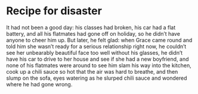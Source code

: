 Recipe for disaster
===================It had not been a good day: his classes had broken, his car had a flat battery, and all his flatmates had gone off on holiday, so he didn’t have anyone to cheer him up. But later, he felt glad: when Grace came round and told him she wasn’t ready for a serious relationship right now, he couldn’t see her unbearably beautiful face too well without his glasses, he didn’t have his car to drive to her house and see if she had a new boyfriend, and none of his flatmates were around to see him slam his way into the kitchen, cook up a chili sauce so hot that the air was hard to breathe, and then slump on the sofa, eyes watering as he slurped chili sauce and wondered where he had gone wrong.